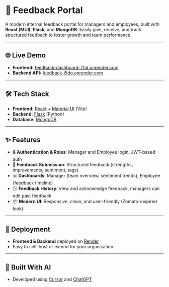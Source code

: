 # 🚀 Feedback Portal

A modern internal feedback portal for managers and employees, built with **React (MUI)**, **Flask**, and **MongoDB**. Easily give, receive, and track structured feedback to foster growth and team performance.

---

## 🌐 Live Demo

- **Frontend:** [feedback-dashboard-71id.onrender.com](https://feedback-dashboard-71id.onrender.com/)
- **Backend API:** [feedback-i5do.onrender.com](https://feedback-i5do.onrender.com/)

---

## 🛠️ Tech Stack

- **Frontend:** [React](https://react.dev/) + [Material UI](https://mui.com/) (Vite)
- **Backend:** [Flask](https://flask.palletsprojects.com/) (Python)
- **Database:** [MongoDB](https://www.mongodb.com/)

---

## ✨ Features

- 🔒 **Authentication & Roles**: Manager and Employee login, JWT-based auth
- 📝 **Feedback Submission**: Structured feedback (strengths, improvements, sentiment, tags)
- 📊 **Dashboards**: Manager (team overview, sentiment trends), Employee (feedback timeline)
- 🕒 **Feedback History**: View and acknowledge feedback, managers can edit past feedback
- 📦 **Modern UI**: Responsive, clean, and user-friendly (Zomato-inspired look)

---

## 🚀 Deployment

- **Frontend & Backend** deployed on [Render](https://render.com/)
- Easy to self-host or extend for your organization

---

## 🤖 Built With AI

- Developed using [Cursor](https://www.cursor.so/) and [ChatGPT](https://chat.openai.com/)
